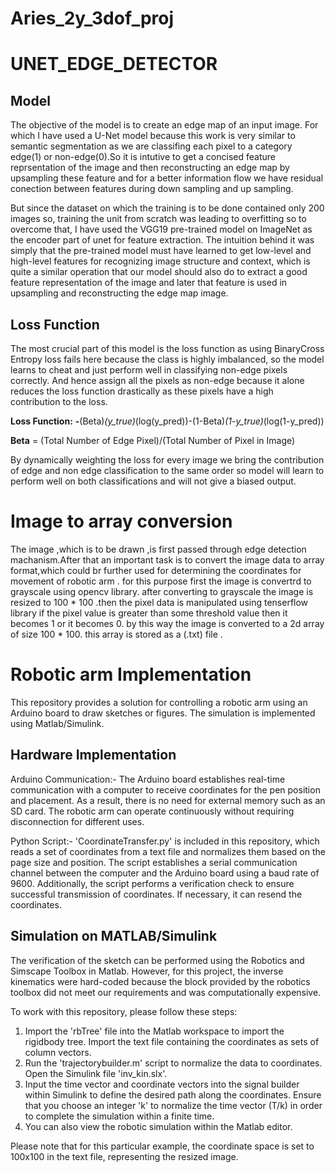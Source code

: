 
# Aries_2y_3dof_proj 

# UNET_EDGE_DETECTOR
## Model
The objective of the model is to create an edge map of an input image. For which I have used a U-Net model because this work is very similar to semantic segmentation as we are classifing each pixel to a category edge(1) or non-edge(0).So it is intutive to get a concised feature reprsentation of the image and then reconstructing an edge map by upsampling these feature and for a better information flow we have residual conection between features during down sampling and up sampling. 

But since the dataset on which the training is to be done contained only 200 images so, training the unit from scratch was leading to overfitting so to overcome that, I have used the VGG19 pre-trained model on ImageNet as the encoder part of unet for feature extraction. The intuition behind it was simply that the pre-trained model must have learned to get low-level and high-level features for recognizing image structure and context, which is quite a similar operation that our model should also do to extract a good feature representation of the image and later that feature is used in upsampling and reconstructing the edge map image.

## Loss Function
The most crucial part of this model is the loss function as using BinaryCross Entropy loss fails here because the class is highly imbalanced, so the model learns to cheat and just perform well in classifying non-edge pixels correctly. And hence assign all the pixels as non-edge because it alone reduces the loss function drastically as these pixels have a high contribution to the loss. 

**Loss Function:**  **-**(Beta)*(y_true)*(log(y_pred))-(1-Beta)*(1-y_true)*(log(1-y_pred))

**Beta** = (Total Number of Edge Pixel)/(Total Number of Pixel in Image)

By dynamically weighting the loss for every image we bring the contribution of edge and non edge classification to the same order so model will learn to perform well on both classifications and will not give a biased output.

# Image to array conversion
The image ,which is to be drawn ,is first passed through edge detection machanism.After that an important task is to convert the image data to array format,which could br further used for determining the coordinates for movement of robotic arm .
for this purpose first the image is convertrd to grayscale using opencv library.
after converting to grayscale the image is resized to 100 * 100 .then the pixel data is manipulated using tenserflow library
if the pixel value is greater than some threshold value then it becomes 1 or it becomes 0.
by this way the image is converted to a 2d array of size 100 * 100.
this array is stored as a (.txt) file . 
 
# Robotic arm Implementation

This repository provides a solution for controlling a robotic arm using an Arduino board to draw sketches or figures. The simulation is implemented using Matlab/Simulink.
## Hardware Implementation

Arduino Communication:-
 The Arduino board establishes real-time communication with a computer to receive coordinates for the pen position and placement. As a result, there is no need for external memory such as an SD card. The robotic arm can operate continuously without requiring disconnection for different uses.

Python Script:-
 'CoordinateTransfer.py' is included in this repository, which reads a set of coordinates from a text file and normalizes them based on the page size and position. The script establishes a serial communication channel between the computer and the Arduino board using a baud rate of 9600. Additionally, the script performs a verification check to ensure successful transmission of coordinates. If necessary, it can resend the coordinates.
## Simulation on MATLAB/Simulink
The verification of the sketch can be performed using the Robotics and Simscape Toolbox in Matlab. However, for this project, the inverse kinematics were hard-coded because the block provided by the robotics toolbox did not meet our requirements and was computationally expensive.

To work with this repository, please follow these steps:

1. Import the 'rbTree' file into the Matlab workspace to import the rigidbody tree. Import the text file containing the coordinates as sets of column vectors.
2. Run the 'trajectorybuilder.m' script to normalize the data to coordinates. Open the Simulink file 'inv_kin.slx'. 
3. Input the time vector and coordinate vectors into the signal builder within Simulink to define the desired path along the coordinates. Ensure that you choose an integer 'k' to normalize the time vector (T/k) in order to complete the simulation within a finite time. 
4. You can also view the robotic simulation within the Matlab editor. 

Please note that for this particular example, the coordinate space is set to 100x100 in the text file, representing the resized image.
